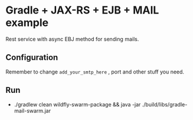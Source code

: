 # Gradle + JAX-RS + EJB + MAIL example

Rest service with async EBJ method for sending mails.

## Configuration

Remember to change `add_your_smtp_here` , port and other stuff you need.


## Run

* ./gradlew clean wildfly-swarm-package && java -jar ./build/libs/gradle-mail-swarm.jar
